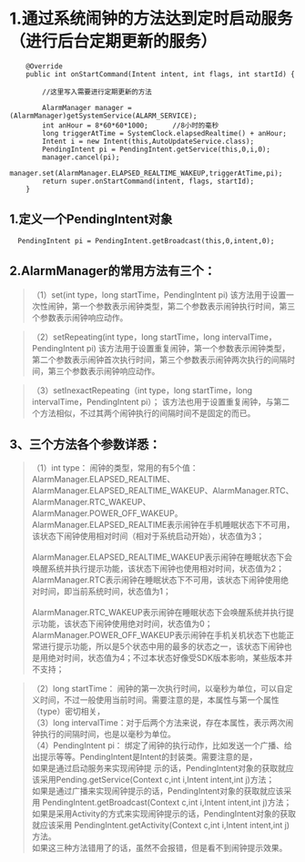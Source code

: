 1.通过系统闹钟的方法达到定时启动服务（进行后台定期更新的服务）
===
```
    @Override
    public int onStartCommand(Intent intent, int flags, int startId) {
        
        //这里写入需要进行定期更新的方法
        
        AlarmManager manager = (AlarmManager)getSystemService(ALARM_SERVICE);
        int anHour = 8*60*60*1000;      //8小时的毫秒
        long triggerAtTime = SystemClock.elapsedRealtime() + anHour;
        Intent i = new Intent(this,AutoUpdateService.class);
        PendingIntent pi = PendingIntent.getService(this,0,i,0);
        manager.cancel(pi);
        manager.set(AlarmManager.ELAPSED_REALTIME_WAKEUP,triggerAtTime,pi);
        return super.onStartCommand(intent, flags, startId);
    }
```
1.定义一个PendingIntent对象
---
```
  PendingIntent pi = PendingIntent.getBroadcast(this,0,intent,0);
```
2.AlarmManager的常用方法有三个：
---
>（1）set(int type，long startTime，PendingIntent pi)
    该方法用于设置一次性闹钟，第一个参数表示闹钟类型，第二个参数表示闹钟执行时间，第三个参数表示闹钟响应动作。
    
>（2）setRepeating(int type，long startTime，long intervalTime，PendingIntent pi)
    该方法用于设置重复闹钟，第一个参数表示闹钟类型，第二个参数表示闹钟首次执行时间，第三个参数表示闹钟两次执行的间隔时间，第三个参数表示闹钟响应动作。
    
>（3）setInexactRepeating（int type，long startTime，long intervalTime，PendingIntent pi）；
    该方法也用于设置重复闹钟，与第二个方法相似，不过其两个闹钟执行的间隔时间不是固定的而已。
    
3、三个方法各个参数详悉：
---
>（1）int type： 闹钟的类型，常用的有5个值：AlarmManager.ELAPSED_REALTIME、 AlarmManager.ELAPSED_REALTIME_WAKEUP、AlarmManager.RTC、
                                        AlarmManager.RTC_WAKEUP、AlarmManager.POWER_OFF_WAKEUP。<Br/>
             AlarmManager.ELAPSED_REALTIME表示闹钟在手机睡眠状态下不可用，该状态下闹钟使用相对时间（相对于系统启动开始），状态值为3；<Br/>   
             AlarmManager.ELAPSED_REALTIME_WAKEUP表示闹钟在睡眠状态下会唤醒系统并执行提示功能，该状态下闹钟也使用相对时间，状态值为2；<Br/>
             AlarmManager.RTC表示闹钟在睡眠状态下不可用，该状态下闹钟使用绝对时间，即当前系统时间，状态值为1；<Br/>       
             AlarmManager.RTC_WAKEUP表示闹钟在睡眠状态下会唤醒系统并执行提示功能，该状态下闹钟使用绝对时间，状态值为0；<Br/>
             AlarmManager.POWER_OFF_WAKEUP表示闹钟在手机关机状态下也能正常进行提示功能，所以是5个状态中用的最多的状态之一，该状态下闹钟也是用绝对时间，状态值为4；不过本状态好像受SDK版本影响，某些版本并不支持；<Br/>          
         
>（2）long startTime： 闹钟的第一次执行时间，以毫秒为单位，可以自定义时间，不过一般使用当前时间。需要注意的是，本属性与第一个属性（type）密切相关，<Br/>
>（3）long intervalTime：对于后两个方法来说，存在本属性，表示两次闹钟执行的间隔时间，也是以毫秒为单位。<Br/>
>（4）PendingIntent pi： 绑定了闹钟的执行动作，比如发送一个广播、给出提示等等。PendingIntent是Intent的封装类。需要注意的是，<Br/>
                       如果是通过启动服务来实现闹钟提 示的话，PendingIntent对象的获取就应该采用Pending.getService(Context c,int i,Intent intent,int j)方法；<Br/>
                       如果是通过广播来实现闹钟提示的话，PendingIntent对象的获取就应该采用 PendingIntent.getBroadcast(Context c,int i,Intent intent,int j)方法；<Br/>
                       如果是采用Activity的方式来实现闹钟提示的话，PendingIntent对象的获取就应该采用 PendingIntent.getActivity(Context c,int i,Intent intent,int j)方法。<Br/>
                       如果这三种方法错用了的话，虽然不会报错，但是看不到闹钟提示效果。<Br/>
